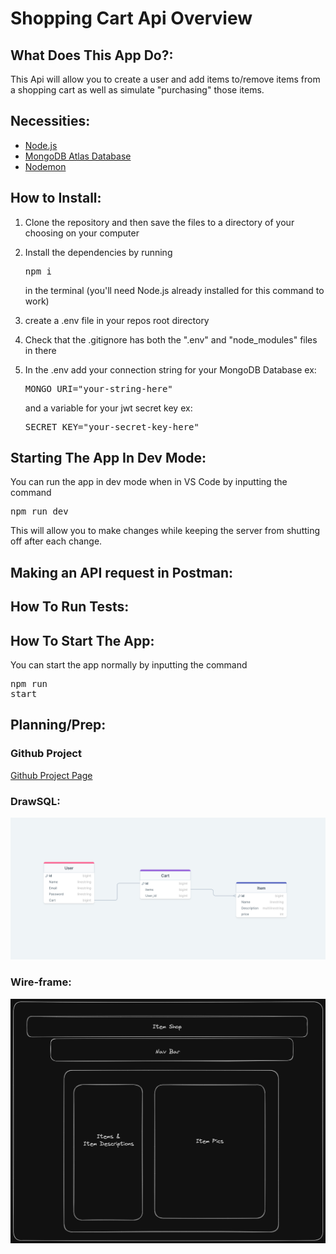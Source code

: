 # Shopping Cart Api Overview

## What Does This App Do?:

This Api will allow you to create a user and add items to/remove items from a shopping cart as well as simulate "purchasing" those items.

## Necessities:

<ul>
<li><a href="https://nodejs.org">Node.js</a></li>
<li><a href="https://www.mongodb.com/cloud/atlas/register">MongoDB Atlas Database</a></li>
<li><a href="https://www.npmjs.com/package/nodemon">Nodemon</a></li>

</ul>


## How to Install:

1. Clone the repository and then save the files to a directory of your choosing on your computer

2. Install the dependencies by running <pre>npm i</pre> in the terminal (you'll need Node.js already installed for this command to work)

3. create a .env file in your repos root directory

4. Check that the .gitignore has both the ".env" and "node_modules" files in there

5. In the .env add your connection string for your MongoDB Database ex:<pre>MONGO_URI="your-string-here"</pre> and a variable for your jwt secret key ex: <pre>SECRET_KEY="your-secret-key-here"</pre>


## Starting The App In Dev Mode:

You can run the app in dev mode when in VS Code by inputting the command
<pre>npm run dev</pre> This will allow you to make changes while keeping the server from shutting off after each change.

## Making an API request in Postman:

## How To Run Tests:

## How To Start The App:

You can start the app normally by inputting the command <pre>npm run start</pre>

## Planning/Prep:

### Github Project
<a href=https://github.com/users/jmlmx/projects/2/views/1>Github Project Page</a>

### DrawSQL:
![DrawSQL](<assets/Project 2 DrawSQL.png>)

### Wire-frame:
![Wire-frame](<assets/Project 2 Wireframe.png>)